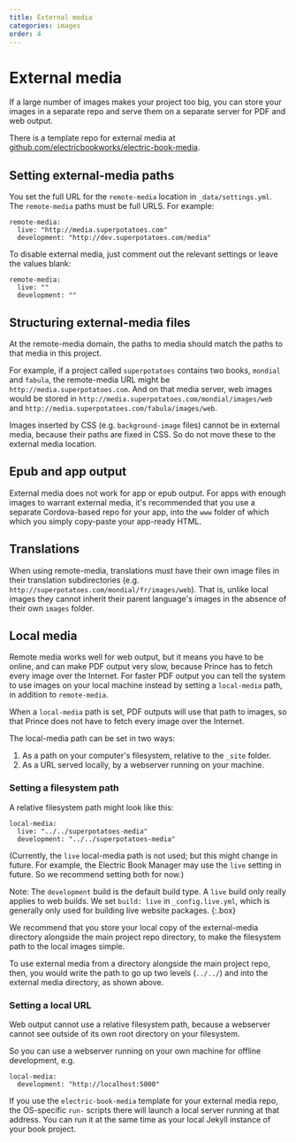 ```yaml
---
title: External media
categories: images
order: 4
---
```


# External media

If a large number of images makes your project too big, you can store your images in a separate repo and serve them on a separate server for PDF and web output.

There is a template repo for external media at [github.com/electricbookworks/electric-book-media](https://github.com/electricbookworks/electric-book-media).

## Setting external-media paths

You set the full URL for the `remote-media` location in `_data/settings.yml`. The `remote-media` paths must be full URLS. For example:

```
remote-media:
  live: "http://media.superpotatoes.com"
  development: "http://dev.superpotatoes.com/media"
```

To disable external media, just comment out the relevant settings or leave the values blank:

```
remote-media:
  live: ""
  development: ""
```

## Structuring external-media files

At the remote-media domain, the paths to media should match the paths to that media in this project.

For example, if a project called `superpotatoes` contains two books, `mondial` and `fabula`, the remote-media URL might be `http://media.superpotatoes.com`. And on that media server, web images would be stored in `http://media.superpotatoes.com/mondial/images/web` and `http://media.superpotatoes.com/fabula/images/web`.

Images inserted by CSS (e.g. `background-image` files) cannot be in external media, because their paths are fixed in CSS. So do not move these to the external media location.

## Epub and app output

External media does not work for app or epub output. For apps with enough images to warrant external media, it's recommended that you use a separate Cordova-based repo for your app, into the `www` folder of which which you simply copy-paste your app-ready HTML.

## Translations

When using remote-media, translations must have their own image files in their translation subdirectories (e.g. `http://superpotatoes.com/mondial/fr/images/web`). That is, unlike local images they cannot inherit their parent language's images in the absence of their own `images` folder.

## Local media

Remote media works well for web output, but it means you have to be online, and can make PDF output very slow, because Prince has to fetch every image over the Internet. For faster PDF output you can tell the system to use images on your local machine instead by setting a `local-media` path, in addition to `remote-media`.

When a `local-media` path is set, PDF outputs will use that path to images, so that Prince does not have to fetch every image over the Internet.

The local-media path can be set in two ways:

1. As a path on your computer's filesystem, relative to the `_site` folder.
2. As a URL served locally, by a webserver running on your machine.

### Setting a filesystem path

A relative filesystem path might look like this:

```
local-media:
  live: "../../superpotatoes-media"
  development: "../../superpotatoes-media"
```

(Currently, the `live` local-media path is not used; but this might change in future. For example, the Electric Book Manager may use the `live` setting in future. So we recommend setting both for now.)

Note: The `development` build is the default build type. A `live` build only really applies to web builds. We set `build: live` in `_config.live.yml`, which is generally only used for building live website packages.
{:.box}

We recommend that you store your local copy of the external-media directory alongside the main project repo directory, to make the filesystem path to the local images simple.

To use external media from a directory alongside the main project repo, then, you would write the path to go up two levels (`../../`) and into the external media directory, as shown above.

### Setting a local URL

Web output cannot use a relative filesystem path, because a webserver cannot see outside of its own root directory on your filesystem.

So you can use a webserver running on your own machine for offline development, e.g.

```
local-media:
  development: "http://localhost:5000"
```

If you use the `electric-book-media` template for your external media repo, the OS-specific `run-` scripts there will launch a local server running at that address. You can run it at the same time as your local Jekyll instance of your book project.
